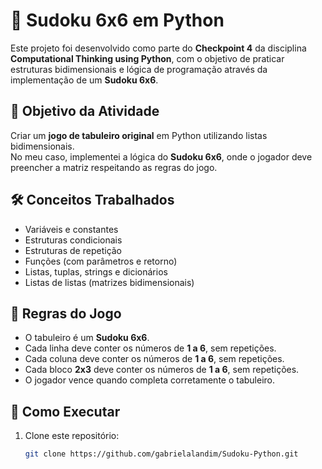 # 🧩 Sudoku 6x6 em Python

Este projeto foi desenvolvido como parte do **Checkpoint 4** da disciplina **Computational Thinking using Python**, com o objetivo de praticar estruturas bidimensionais e lógica de programação através da implementação de um **Sudoku 6x6**.

## 📌 Objetivo da Atividade
Criar um **jogo de tabuleiro original** em Python utilizando listas bidimensionais.  
No meu caso, implementei a lógica do **Sudoku 6x6**, onde o jogador deve preencher a matriz respeitando as regras do jogo.

## 🛠️ Conceitos Trabalhados
- Variáveis e constantes  
- Estruturas condicionais  
- Estruturas de repetição  
- Funções (com parâmetros e retorno)  
- Listas, tuplas, strings e dicionários  
- Listas de listas (matrizes bidimensionais)  

## 📖 Regras do Jogo
- O tabuleiro é um **Sudoku 6x6**.  
- Cada linha deve conter os números de **1 a 6**, sem repetições.  
- Cada coluna deve conter os números de **1 a 6**, sem repetições.  
- Cada bloco **2x3** deve conter os números de **1 a 6**, sem repetições.  
- O jogador vence quando completa corretamente o tabuleiro.  

## 🚀 Como Executar
1. Clone este repositório:
   ```bash
   git clone https://github.com/gabrielalandim/Sudoku-Python.git
   
